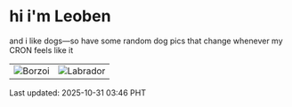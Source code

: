 # hi i'm Leoben

and i like dogs—so have some random dog pics that change whenever my CRON feels like it

|  |  |
|--------|----------|
| ![Borzoi](https://random-dog-vercel.vercel.app/api/random-borzoi?v=1761853575) | ![Labrador](https://random-dog-vercel.vercel.app/api/random-labrador?v=1761853575) |

Last updated: 2025-10-31 03:46 PHT
